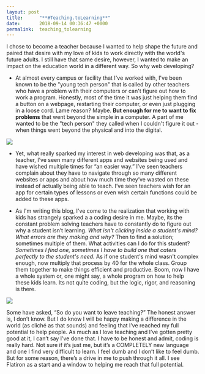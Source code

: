```yaml
---
layout: post
title:      "**#Teaching.toLearning**"
date:       2018-09-14 00:36:47 +0000
permalink:  teaching_tolearning
---
```



I chose to become a teacher because I wanted to help shape the future and paired that desire with my love of kids to work directly with the world's future adults. I still have that same desire, however, I wanted to make an impact on the education world in a different way. So why web developing? 

* At almost every campus or facility that I've worked with, I've been known to be the "young tech person" that is called by other teachers who have a problem with their computers or can't figure out how to work a program. Honestly, most of the time it was just helping them find a button on a webpage, restarting their computer, or even just plugging in a loose cord. Lame reason? Maybe. **But enough for me to want to fix problems** that went beyond the simple in a computer. A part of me wanted to be the "tech person" they called when I couldn't figure it out -when things went beyond the physical and into the digital. 

![](https://zdnet1.cbsistatic.com/hub/i/2014/08/27/72d8d9e7-2db3-11e4-9e6a-00505685119a/9f336545b4393f541942ebeff514c046/6343698.png)


* Yet, what really sparked my interest in web developing was that, as a teacher, I’ve seen many different apps and websites being used and have wished multiple times for “an easier way.” I’ve seen teachers complain about they have to navigate through so many different websites or apps and about how much time they’ve wasted on these instead of actually being able to teach. I’ve seen teachers wish for an app for certain types of lessons or even wish certain functions could be added to these apps. 

* As I'm writing this blog, I've come to the realization that working with kids has strangely sparked a a coding desire in me. Maybe, its the constant problem solving teachers have to constantly do to figure out why a student isn’t learning. *What isn't clicking inside a student's mind? What errors are they making and why?*   Then to find a solution; sometimes multiple of them. What activities can I do for this student? *Sometimes I find one, sometimes I have to build one that caters perfectly to the student's need.* As if one student's mind wasn't complex enough, now multiply that process by 40 for the whole class. Group them together to make things efficient and productive. Boom, now I have a whole system or, one might say, a whole program on how to help these kids learn. Its not quite coding, but the logic, rigor, and reasoning is there. 

![](https://s18670.pcdn.co/wp-content/uploads/BTS_Meme_Class_Size.jpg)

Some have asked, “So do you want to leave teaching?” The honest answer is, I don’t know. But I do know I will be happy making a difference in the world (as cliché as that sounds) and feeling that I’ve reached my full potential to help people. As much as I love teaching and I’ve gotten pretty good at it, I can’t say I’ve done that. I have to be honest and admit, coding is really hard. Not sure if it’s just me, but it’s a COMPLETELY new language and one I find very difficult to learn. I feel dumb and I don’t like to feel dumb. But for some reason, there’s a drive in me to push through it all. I see Flatiron as a start and a window to helping me reach that full potential. 

